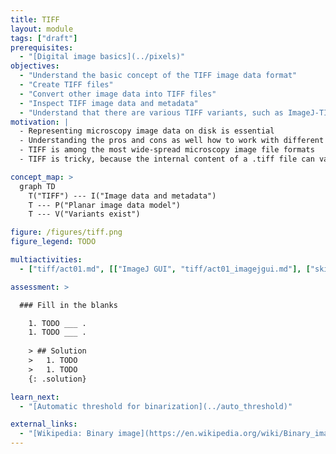 ```yaml
---
title: TIFF
layout: module
tags: ["draft"]
prerequisites:
  - "[Digital image basics](../pixels)"
objectives:
  - "Understand the basic concept of the TIFF image data format"
  - "Create TIFF files"
  - "Convert other image data into TIFF files"
  - "Inspect TIFF image data and metadata"
  - "Understand that there are various TIFF variants, such as ImageJ-TIFF and OME-TIFF"
motivation: |
  - Representing microscopy image data on disk is essential
  - Understanding the pros and cons as well how to work with different image data formats is essential
  - TIFF is among the most wide-spread microscopy image file formats
  - TIFF is tricky, because the internal content of a .tiff file can vary substantially

concept_map: >
  graph TD
    T("TIFF") --- I("Image data and metadata")
    T --- P("Planar image data model")
    T --- V("Variants exist")

figure: /figures/tiff.png
figure_legend: TODO

multiactivities:
  - ["tiff/act01.md", [["ImageJ GUI", "tiff/act01_imagejgui.md"], ["skimage napari", "tiff/act01_skimage_napari.py"]]]

assessment: >

  ### Fill in the blanks

    1. TODO ___ .
    1. TODO ___ .
    
    > ## Solution
    >   1. TODO
    >   1. TODO
    {: .solution}

learn_next:
  - "[Automatic threshold for binarization](../auto_threshold)"

external_links:
  - "[Wikipedia: Binary image](https://en.wikipedia.org/wiki/Binary_image)"
---
```


